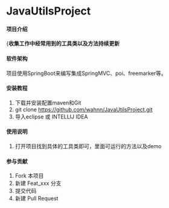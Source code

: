 # JavaUtilsProject

#### 项目介绍
{**收集工作中经常用到的工具类以及方法持续更新**


#### 软件架构
项目使用SpringBoot来编写集成SpringMVC、poi、freemarker等。


#### 安装教程

1. 下载并安装配置maven和Git
2. git clone https://github.com/wahnn/JavaUtilsProject.git
3. 导入eclipse 或 INTELLIJ IDEA

#### 使用说明

1. 打开项目找到具体的工具类即可，里面可运行的方法以及demo

#### 参与贡献

1. Fork 本项目
2. 新建 Feat_xxx 分支
3. 提交代码
4. 新建 Pull Request


 
